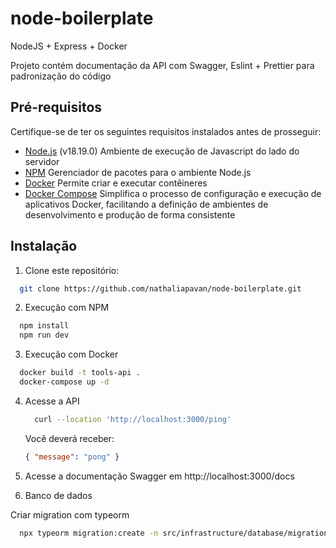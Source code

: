 # node-boilerplate

NodeJS + Express + Docker

Projeto contém documentação da API com Swagger, Eslint + Prettier para padronização do código

## Pré-requisitos

Certifique-se de ter os seguintes requisitos instalados antes de prosseguir:

- [Node.js](https://nodejs.org/) (v18.19.0) Ambiente de execução de Javascript do lado do servidor
- [NPM](https://www.npmjs.com/) Gerenciador de pacotes para o ambiente Node.js
- [Docker](https://www.docker.com/) Permite criar e executar contêineres
- [Docker Compose](https://docs.docker.com/compose/) Simplifica o processo de configuração e execução de aplicativos Docker, facilitando a definição de ambientes de desenvolvimento e produção de forma consistente

## Instalação

1. Clone este repositório:

```bash
  git clone https://github.com/nathaliapavan/node-boilerplate.git
```

2. Execução com NPM

```bash
  npm install
  npm run dev
```

3. Execução com Docker

```bash
  docker build -t tools-api .
  docker-compose up -d
```

4. Acesse a API

   ```bash
     curl --location 'http://localhost:3000/ping'
   ```

   Você deverá receber:

   ```json
   { "message": "pong" }
   ```

5. Acesse a documentação Swagger em http://localhost:3000/docs

6. Banco de dados

Criar migration com typeorm

```bash
  npx typeorm migration:create -n src/infrastructure/database/migrations/YourMigrateName
```
